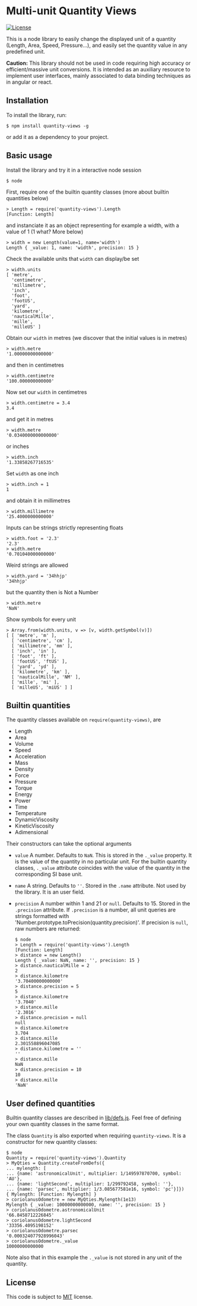 # Multi-unit Quantity Views

[![License](https://img.shields.io/badge/license-MIT-green.svg)](https://github.com/damahou/quantity-views/blob/master/LICENSE)

This is a node library to easily change the displayed unit of a quantity
(Length, Area, Speed, Pressure...), and easily set the quantity value in any
predefined unit.

**Caution:** This library should not be used in code requiring high accuracy or
efficient/massive unit conversions. It is intended as an auxiliary resource to
implement user interfaces, mainly associated to data binding techniques as
in angular or react.


## Installation

To install the library, run:

    $ npm install quantity-views -g

or add it as a dependency to your project.

## Basic usage

Install the library and try it in a interactive node session

    $ node

First, require one of the builtin quantity classes (more about builtin
quantities below)

    > Length = require('quantity-views').Length
    [Function: Length]

and instanciate it as an object representing for example a width, with a
value of 1 (1 what? More below)    

    > width = new Length(value=1, name='width')
    Length { _value: 1, name: 'width', precision: 15 }

Check the available units that `width` can display/be set

    > width.units
    [ 'metre',
      'centimetre',
      'millimetre',
      'inch',
      'foot',
      'footUS',
      'yard',
      'kilometre',
      'nauticalMille',
      'mille',
      'milleUS' ]

Obtain our `width` in metres (we discover that the initial values is in metres)

    > width.metre
    '1.00000000000000'

and then in centimetres

    > width.centimetre
    '100.000000000000'

Now set our `width` in centimetres

    > width.centimetre = 3.4
    3.4

and get it in metres

    > width.metre
    '0.0340000000000000'

or inches

    > width.inch
    '1.33858267716535'

Set `width` as one inch

    > width.inch = 1
    1

and obtain it in millimetres

    > width.millimetre
    '25.4000000000000'

Inputs can be strings strictly representing floats

    > width.foot = '2.3'
    '2.3'
    > width.metre
    '0.701040000000000'

Weird strings are allowed

    > width.yard = '34hhjp'
    '34hhjp'

but the quantity then is Not a Number

    > width.metre
    'NaN'

Show symbols for every unit

    > Array.from(width.units, v => [v, width.getSymbol(v)])
    [ [ 'metre', 'm' ],
      [ 'centimetre', 'cm' ],
      [ 'millimetre', 'mm' ],
      [ 'inch', 'in' ],
      [ 'foot', 'ft' ],
      [ 'footUS', 'ftUS' ],
      [ 'yard', 'yd' ],
      [ 'kilometre', 'km' ],
      [ 'nauticalMille', 'NM' ],
      [ 'mille', 'mi' ],
      [ 'milleUS', 'miUS' ] ]


## Builtin quantities

The quantity classes available on `require(quantity-views)`, are

- Length
- Area
- Volume
- Speed
- Acceleration
- Mass
- Density
- Force
- Pressure
- Torque
- Energy
- Power
- Time
- Temperature
- DynamicViscosity
- KineticViscosity
- Adimensional

Their constructors can take the optional arguments

- `value` A number. Defaults to `NaN`. This is stored in the `._value` property.
  It is the value of the quantity in no particular unit. For the builtin
  quantity classes, `._value` attribute coincides with the value of the
  quantity in the corresponding SI base unit.
- `name` A string. Defaults to `''`. Stored in the `.name` attribute. 
  Not used by the library. It is an user field.
- `precision` A number within 1 and 21 or `null`. Defaults to 15. Stored in the
  `.precision` attribute. If `.precision` is a number, all unit queries are
  strings formatted with 'Number.prototype.toPrecision(quantity.precision)'.
  If precision is `null`, raw numbers are returned:



      $ node
      > Length = require('quantity-views').Length
      [Function: Length]
      > distance = new Length()
      Length { _value: NaN, name: '', precision: 15 }
      > distance.nauticalMille = 2
      2
      > distance.kilometre
      '3.70400000000000'
      > distance.precision = 5
      5
      > distance.kilometre
      '3.7040'
      > distance.mille
      '2.3016'
      > distance.precision = null
      null
      > distance.kilometre
      3.704
      > distance.mille
      2.301558896047085
      > distance.kilometre = ''
      ''
      > distance.mille
      NaN
      > distance.precision = 10
      10
      > distance.mille
      'NaN'

## User defined quantities

Builtin quantity classes are described in
[lib/defs.js](https://github.com/damahou/quantity-views/blob/master/lib/defs.js).
Feel free of defining your own quantity classes in the same format.

The class `Quantity` is also exported when requiring `quantity-views`. It is a
constructor for new quantity classes:

    $ node
    Quantity = require('quantity-views').Quantity
    > MyQties = Quantity.createFromDefs({
    ... mylength: [
    ... {name: 'astronomicalUnit', multiplier: 1/149597870700, symbol: 'AU'},
    ... {name: 'lightSecond', multiplier: 1/299792458, symbol: ''},
    ... {name: 'parsec', multiplier: 1/3.085677581e16, symbol: 'pc'}]})
    { Mylength: [Function: Mylength] }
    > coriolanusOdometre = new MyQties.Mylength(1e13)
    Mylength { _value: 10000000000000, name: '', precision: 15 }
    > coriolanusOdometre.astronomicalUnit
    '66.8458712226845'
    > coriolanusOdometre.lightSecond
    '33356.4095198152'
    > coriolanusOdometre.parsec
    '0.000324077928996043'
    > coriolanusOdometre._value
    10000000000000

Note also that in this example the `._value` is not stored in any unit of the
quantity.

## License

This code is subject to
[MIT](https://github.com/damahou/quantity-views/blob/master/LICENSE) license.
